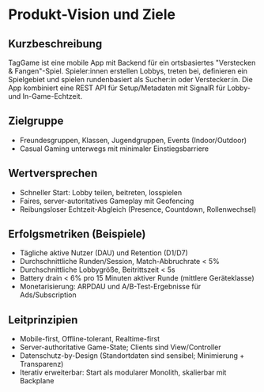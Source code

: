 # Produkt-Vision und Ziele

## Kurzbeschreibung
TagGame ist eine mobile App mit Backend für ein ortsbasiertes "Verstecken & Fangen"-Spiel. Spieler:innen erstellen Lobbys, treten bei, definieren ein Spielgebiet und spielen rundenbasiert als Sucher:in oder Verstecker:in. Die App kombiniert eine REST API für Setup/Metadaten mit SignalR für Lobby- und In-Game-Echtzeit.

## Zielgruppe
- Freundesgruppen, Klassen, Jugendgruppen, Events (Indoor/Outdoor)
- Casual Gaming unterwegs mit minimaler Einstiegsbarriere

## Wertversprechen
- Schneller Start: Lobby teilen, beitreten, losspielen
- Faires, server-autoritatives Gameplay mit Geofencing
- Reibungsloser Echtzeit-Abgleich (Presence, Countdown, Rollenwechsel)

## Erfolgsmetriken (Beispiele)
- Tägliche aktive Nutzer (DAU) und Retention (D1/D7)
- Durchschnittliche Runden/Session, Match-Abbruchrate < 5%
- Durchschnittliche Lobbygröße, Beitrittszeit < 5s
- Battery drain < 6% pro 15 Minuten aktiver Runde (mittlere Geräteklasse)
- Monetarisierung: ARPDAU und A/B-Test-Ergebnisse für Ads/Subscription

## Leitprinzipien
- Mobile-first, Offline-tolerant, Realtime-first
- Server-authoritative Game-State; Clients sind View/Controller
- Datenschutz-by-Design (Standortdaten sind sensibel; Minimierung + Transparenz)
- Iterativ erweiterbar: Start als modularer Monolith, skalierbar mit Backplane

